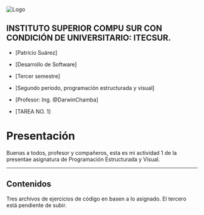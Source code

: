 ![Logo](https://eva.itecsur.edu.ec/pluginfile.php/1/theme_moove/logo/1734238572/Itecsur.png)

## INSTITUTO SUPERIOR COMPU SUR CON CONDICIÓN DE UNIVERSITARIO: ITECSUR.
- [Patricio Suárez]

- [Desarrollo de Software]

- [Tercer semestre]

- [Segundo periodo, programación estructurada y visual]
  
- [Profesor: Ing. @DarwinChamba]

- [TAREA NO. 1]
  

# **Presentación** 
Buenas a todos, profesor y compañeros, esta es mi actividad 1 de la presentae asignatura de Programación Estructurada y Visual.

---

## **Contenidos** 

Tres archivos de ejercicios de código en basen a lo asignado. El tercero está pendiente de subir.
